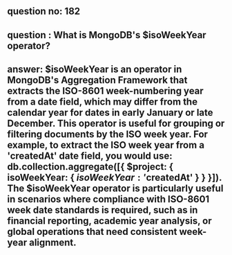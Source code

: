 
      
## question no: 182

## question : What is MongoDB's $isoWeekYear operator?

## answer: $isoWeekYear is an operator in MongoDB's Aggregation Framework that extracts the ISO-8601 week-numbering year from a date field, which may differ from the calendar year for dates in early January or late December. This operator is useful for grouping or filtering documents by the ISO week year. For example, to extract the ISO week year from a 'createdAt' date field, you would use: db.collection.aggregate([{ $project: { isoWeekYear: { $isoWeekYear: '$createdAt' } } }]). The $isoWeekYear operator is particularly useful in scenarios where compliance with ISO-8601 week date standards is required, such as in financial reporting, academic year analysis, or global operations that need consistent week-year alignment.
      